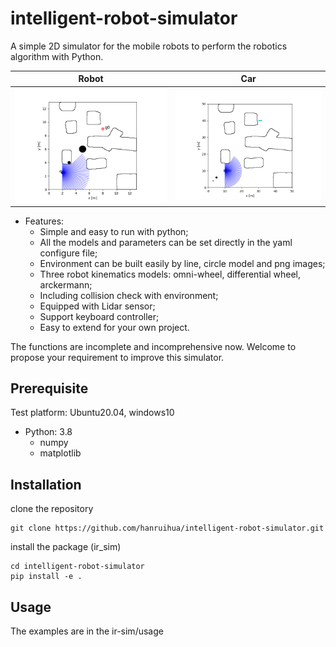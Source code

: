 # intelligent-robot-simulator

A simple 2D simulator for the mobile robots to perform the robotics algorithm with Python.  

Robot             |  Car
:-------------------------:|:-------------------------:
![robot](ir_sim/usage/gif/robot.gif)  |  ![car](ir_sim/usage/gif/car.gif)

- Features:  
    - Simple and easy to run with python;  
    - All the models and parameters can be set directly in the yaml configure file;  
    - Environment can be built easily by line, circle model and png images;  
    - Three robot kinematics models: omni-wheel, differential wheel, arckermann;  
    - Including collision check with environment;  
    - Equipped with Lidar sensor;  
    - Support keyboard controller;  
    - Easy to extend for your own project. 

The functions are incomplete and incomprehensive now. Welcome to propose your requirement to improve this simulator.

## Prerequisite

Test platform: Ubuntu20.04, windows10

- Python: 3.8
    - numpy  
    - matplotlib  
    
## Installation

clone the repository

```
git clone https://github.com/hanruihua/intelligent-robot-simulator.git
```

install the package (ir_sim)

```
cd intelligent-robot-simulator
pip install -e .
```

## Usage

The examples are in the ir-sim/usage
